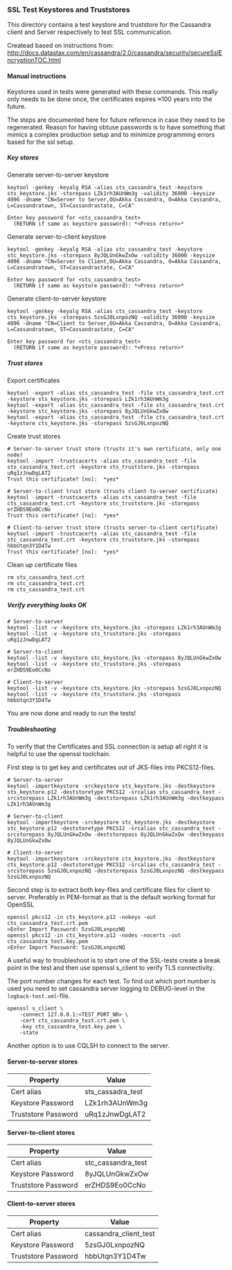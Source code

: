 ### SSL Test Keystores and Truststores

This directory contains a test keystore and truststore for the Cassandra client and Server respectively to test SSL communication. 

Createad based on instructions from: 
http://docs.datastax.com/en/cassandra/2.0/cassandra/security/secureSslEncryptionTOC.html

#### Manual instructions
Keystores used in tests were generated with these commands. This really only needs to be done once, the certificates expires ≈100 years into the future. 

The steps are documented here for future reference in case they need to be regenerated. Reason for having obtuse passwords is to have something that mimics a complex production setup and to minimize programming errors based for the ssl setup.

##### Key stores
Generate server-to-server keystore
```
keytool -genkey -keyalg RSA -alias sts_cassandra_test -keystore sts_keystore.jks -storepass LZk1rh3AUnWm3g -validity 36000 -keysize 4096 -dname "CN=Server to Server,OU=Akka Cassandra, O=Akka Cassandra, L=Cassandratown, ST=Cassandrastate, C=CA"

Enter key password for <sts_cassandra_test>
  (RETURN if same as keystore password): *<Press return>*
```

Generate server-to-client keystore
```
keytool -genkey -keyalg RSA -alias stc_cassandra_test -keystore stc_keystore.jks -storepass 8yJQLUnGkwZxOw -validity 36000 -keysize 4096 -dname "CN=Server to Client,OU=Akka Cassandra, O=Akka Cassandra, L=Cassandratown, ST=Cassandrastate, C=CA"

Enter key password for <sts_cassandra_test>
  (RETURN if same as keystore password): *<Press return>*
```

Generate client-to-server keystore
```
keytool -genkey -keyalg RSA -alias cts_cassandra_test -keystore cts_keystore.jks -storepass 5zsGJ0LxnpozNQ -validity 36000 -keysize 4096 -dname "CN=Client to Server,OU=Akka Cassandra, O=Akka Cassandra, L=Cassandratown, ST=Cassandrastate, C=CA"

Enter key password for <sts_cassandra_test>
  (RETURN if same as keystore password): *<Press return>*
```

##### Trust stores
Export certificates
```
keytool -export -alias sts_cassandra_test -file sts_cassandra_test.crt -keystore sts_keystore.jks -storepass LZk1rh3AUnWm3g
keytool -export -alias stc_cassandra_test -file stc_cassandra_test.crt -keystore stc_keystore.jks -storepass 8yJQLUnGkwZxOw
keytool -export -alias cts_cassandra_test -file cts_cassandra_test.crt -keystore cts_keystore.jks -storepass 5zsGJ0LxnpozNQ
```

Create trust stores
```
# Server-to-server trust store (trusts it's own certificate, only one node)
keytool -import -trustcacerts -alias sts_cassandra_test -file sts_cassandra_test.crt -keystore sts_truststore.jks -storepass uRq1zJnwDgLAT2
Trust this certificate? [no]:  *yes*

# Server-to-client trust store (trusts client-to-server certificate)
keytool -import -trustcacerts -alias cts_cassandra_test -file cts_cassandra_test.crt -keystore stc_truststore.jks -storepass erZHDS9Eo0CcNo
Trust this certificate? [no]:  *yes*

# Client-to-server trust store (trusts server-to-client certificate)
keytool -import -trustcacerts -alias stc_cassandra_test -file stc_cassandra_test.crt -keystore cts_truststore.jks -storepass hbbUtqn3Y1D4Tw
Trust this certificate? [no]:  *yes*

```

Clean up certificate files
```
rm sts_cassandra_test.crt
rm stc_cassandra_test.crt
rm cts_cassandra_test.crt
```
 
##### Verify everything looks OK
```
# Server-to-server
keytool -list -v -keystore sts_keystore.jks -storepass LZk1rh3AUnWm3g
keytool -list -v -keystore sts_truststore.jks -storepass uRq1zJnwDgLAT2

# Server-to-client
keytool -list -v -keystore stc_keystore.jks -storepass 8yJQLUnGkwZxOw
keytool -list -v -keystore stc_truststore.jks -storepass erZHDS9Eo0CcNo

# Client-to-server
keytool -list -v -keystore cts_keystore.jks -storepass 5zsGJ0LxnpozNQ
keytool -list -v -keystore cts_truststore.jks -storepass hbbUtqn3Y1D4Tw 
```
You are now done and ready to run the tests!

##### Troubleshooting
To verify that the Certificates and SSL connection is setup all right it is helpful to use the openssl toolchain.

First step is to get key and certificates out of JKS-files into PKCS12-files.
```
# Server-to-server
keytool -importkeystore -srckeystore sts_keystore.jks -destkeystore sts_keystore.p12 -deststoretype PKCS12 -srcalias sts_cassandra_test -srcstorepass LZk1rh3AUnWm3g -deststorepass LZk1rh3AUnWm3g -destkeypass LZk1rh3AUnWm3g

# Server-to-client
keytool -importkeystore -srckeystore stc_keystore.jks -destkeystore stc_keystore.p12 -deststoretype PKCS12 -srcalias stc_cassandra_test -srcstorepass 8yJQLUnGkwZxOw -deststorepass 8yJQLUnGkwZxOw -destkeypass 8yJQLUnGkwZxOw

# Client-to-server
keytool -importkeystore -srckeystore cts_keystore.jks -destkeystore cts_keystore.p12 -deststoretype PKCS12 -srcalias cts_cassandra_test -srcstorepass 5zsGJ0LxnpozNQ -deststorepass 5zsGJ0LxnpozNQ -destkeypass 5zsGJ0LxnpozNQ
```

Second step is to extract both key-files and certificate files for client to server. Preferably in PEM-format as that is the default working format for OpenSSL
```
openssl pkcs12 -in cts_keystore.p12 -nokeys -out cts_cassandra_test.crt.pem
>Enter Import Password: 5zsGJ0LxnpozNQ
openssl pkcs12 -in cts_keystore.p12 -nodes -nocerts -out cts_cassandra_test.key.pem
>Enter Import Password: 5zsGJ0LxnpozNQ
```

A useful way to troubleshoot is to start one of the SSL-tests create a break point in the test and then use openssl s_client to verify TLS connectivity.

The port number changes for each test. To find out which port number is used you need to set cassandra server logging to DEBUG-level in the `logback-test.xml`-file. 
```
openssl s_client \
	-connect 127.0.0.1:<TEST_PORT_NR> \
	-cert cts_cassandra_test.crt.pem \
	-key cts_cassandra_test.key.pem \
	-state
```

Another option is to use CQLSH to connect to the server.

#### Server-to-server stores
| Property | Value |
| ---- | --- | 
| Cert alias | sts_cassadra_test |
| Keystore Password | LZk1rh3AUnWm3g |
| Truststore Password | uRq1zJnwDgLAT2 |

#### Server-to-client stores
| Property | Value |
| ---- | --- | 
| Cert alias | stc_cassandra_test |
| Keystore Password | 8yJQLUnGkwZxOw |
| Truststore Password | erZHDS9Eo0CcNo |

#### Client-to-server stores
| Property | Value |
| ---- | --- | 
| Cert alias | cassandra_client_test |
| Keystore Password | 5zsGJ0LxnpozNQ |
| Truststore Password | hbbUtqn3Y1D4Tw |
